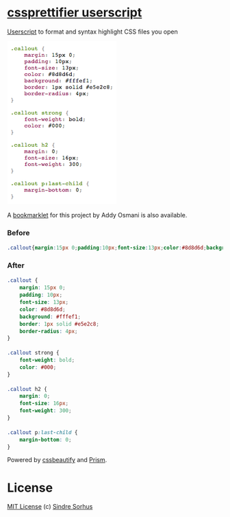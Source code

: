 # [cssprettifier userscript](http://userscripts.org/scripts/show/162004)

[Userscript](http://wiki.greasespot.net/User_script) to format and syntax highlight CSS files you open

![screenshot](screenshot.png)

A [bookmarklet](https://github.com/addyosmani/cssprettifier-bookmarklet) for this project by Addy Osmani is also available.


### Before

```css
.callout{margin:15px 0;padding:10px;font-size:13px;color:#8d8d6d;background:#fffef1;border:1px solid #e5e2c8;border-radius:4px;}.callout strong{font-weight:bold;color:#000;}.callout h2{margin:0;font-size:16px;font-weight:300;}.callout p:last-child{margin-bottom:0;}
```

### After

```css
.callout {
    margin: 15px 0;
    padding: 10px;
    font-size: 13px;
    color: #8d8d6d;
    background: #fffef1;
    border: 1px solid #e5e2c8;
    border-radius: 4px;
}

.callout strong {
    font-weight: bold;
    color: #000;
}

.callout h2 {
    margin: 0;
    font-size: 16px;
    font-weight: 300;
}

.callout p:last-child {
    margin-bottom: 0;
}
```

Powered by [cssbeautify](https://github.com/senchalabs/cssbeautify) and [Prism](http://prismjs.com).


# License

[MIT License](http://en.wikipedia.org/wiki/MIT_License)
(c) [Sindre Sorhus](http://sindresorhus.com)
